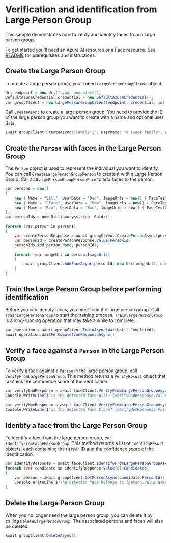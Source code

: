 # Verification and identification from Large Person Group

This sample demonstrates how to verify and identify faces from a large person group.

To get started you'll need an Azure AI resource or a Face resource. See [README][README] for prerequisites and instructions.

## Create the Large Person Group

To create a large person group, you'll need `LargePersonGroupClient` object.
    
```C# Snippet:CreateLargePersonGroupClient
Uri endpoint = new Uri("<your endpoint>");
DefaultAzureCredential credential = new DefaultAzureCredential();
var groupClient = new LargePersonGroupClient(endpoint, credential, id);
```

Call `CreateAsync` to create a large person group. You need to provide the ID of the large person group you want to create with a name and optional user data.

```C# Snippet:VerifyAndIdentifyFromLargePersonGroup_CreateLargePersonGroupAsync
await groupClient.CreateAsync("Family 1", userData: "A sweet family", recognitionModel: FaceRecognitionModel.Recognition04);
```

## Create the `Person` with faces in the Large Person Group

The `Person` object is used to represent the individual you want to identify. You can call `CreateLargePersonGroupPerson` to create it within Large Person Group. Call `AddLargePersonGroupPersonFace` to add faces to the person.

```C# Snippet:VerifyAndIdentifyFromLargePersonGroup_CreatePersonAndAddFacesAsync
var persons = new[]
{
    new { Name = "Bill", UserData = "Dad", ImageUrls = new[] { FaceTestConstant.UrlFamily1Dad1Image, FaceTestConstant.UrlFamily1Dad2Image } },
    new { Name = "Clare", UserData = "Mom", ImageUrls = new[] { FaceTestConstant.UrlFamily1Mom1Image, FaceTestConstant.UrlFamily1Mom2Image } },
    new { Name = "Ron", UserData = "Son", ImageUrls = new[] { FaceTestConstant.UrlFamily1Son1Image, FaceTestConstant.UrlFamily1Son2Image } }
};
var personIds = new Dictionary<string, Guid>();

foreach (var person in persons)
{
    var createPersonResponse = await groupClient.CreatePersonAsync(person.Name, userData: person.UserData);
    var personId = createPersonResponse.Value.PersonId;
    personIds.Add(person.Name, personId);

    foreach (var imageUrl in person.ImageUrls)
    {
        await groupClient.AddFaceAsync(personId, new Uri(imageUrl), userData: $"{person.UserData}-{imageUrl}", detectionModel: FaceDetectionModel.Detection03);
    }
}
```

## Train the Large Person Group before performing identification

Before you can identify faces, you must train the large person group. Call `TrainLargePersonGroup` to start the training process. `TrainLargePersonGroup` is a long-running operation that may take a while to complete.

```C# Snippet:VerifyAndIdentifyFromLargePersonGroup_TrainAsync
var operation = await groupClient.TrainAsync(WaitUntil.Completed);
await operation.WaitForCompletionResponseAsync();
```

## Verify a face against a `Person` in the Large Person Group

To verify a face against a `Person` in the large person group, call `VerifyFromLargePersonGroup`. This method returns a `VerifyResult` object that contains the confidence score of the verification.

```C# Snippet:VerifyAndIdentifyFromLargePersonGroup_VerifyAsync
var verifyDadResponse = await faceClient.VerifyFromLargePersonGroupAsync(faceId, groupId, personIds["Bill"]);
Console.WriteLine($"Is the detected face Bill? {verifyDadResponse.Value.IsIdentical} ({verifyDadResponse.Value.Confidence})");

var verifyMomResponse = await faceClient.VerifyFromLargePersonGroupAsync(faceId, groupId, personIds["Clare"]);
Console.WriteLine($"Is the detected face Clare? {verifyMomResponse.Value.IsIdentical} ({verifyMomResponse.Value.Confidence})");
```

## Identify a face from the Large Person Group

To identify a face from the large person group, call `IdentifyFromLargePersonGroup`. This method returns a list of `IdentifyResult` objects, each containing the `Person` ID and the confidence score of the identification.

```C# Snippet:VerifyAndIdentifyFromLargePersonGroup_IdentifyAsync
var identifyResponse = await faceClient.IdentifyFromLargePersonGroupAsync(new[] { faceId }, groupId);
foreach (var candidate in identifyResponse.Value[0].Candidates)
{
    var person = await groupClient.GetPersonAsync(candidate.PersonId);
    Console.WriteLine($"The detected face belongs to {person.Value.Name} ({candidate.Confidence})");
}
```

## Delete the Large Person Group

When you no longer need the large person group, you can delete it by calling `DeleteLargePersonGroup`. The associated persons and faces will also be deleted.

```C# Snippet:VerifyAndIdentifyFromLargePersonGroup_DeleteLargePersonGroupAsync
await groupClient.DeleteAsync();
```

[README]: https://github.com/Azure/azure-sdk-for-net/tree/main/sdk/face/Azure.AI.Vision.Face#getting-started